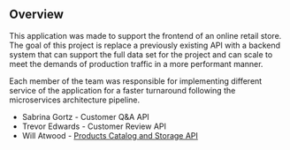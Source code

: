 ## Overview

This application was made to support the frontend of an online retail store. The goal of this project is replace a previously existing API with a backend system that can support the full data set for the project and can scale to meet the demands of production traffic in a more performant manner.

Each member of the team was responsible for implementing different service of the application for a faster turnaround following the microservices architecture pipeline.

- Sabrina Gortz - Customer Q&A API
- Trevor Edwards - Customer Review API
- Will Atwood - [Products Catalog and Storage API](https://github.com/NutmegGang/Products)
